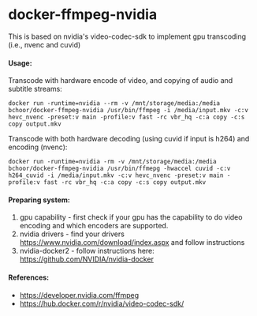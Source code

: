 # docker-ffmpeg-nvidia

This is based on nvidia's video-codec-sdk to implement gpu transcoding (i.e., nvenc and cuvid)

#### Usage:
Transcode with hardware encode of video, and copying of audio and subtitle streams:

`docker run -runtime=nvidia --rm -v /mnt/storage/media:/media bchoor/docker-ffmpeg-nvidia /usr/bin/ffmpeg -i /media/input.mkv -c:v hevc_nvenc -preset:v main -profile:v fast -rc vbr_hq -c:a copy -c:s copy output.mkv`

Transcode with both hardware decoding (using cuvid if input is h264) and encoding (nvenc):

`docker run -runtime=nvidia -rm -v /mnt/storage/media:/media bchoor/docker-ffmpeg-nvidia /usr/bin/ffmepg -hwaccel cuvid -c:v h264_cuvid -i /media/input.mkv -c:v hevc_nvenc -preset:v main -profile:v fast -rc vbr_hq -c:a copy -c:s copy output.mkv`

#### Preparing system:
1. gpu capability - first check if your gpu has the capability to do video encoding and which encoders are supported.
2. nvidia drivers - find your drivers https://www.nvidia.com/download/index.aspx and follow instructions 
3. nvidia-docker2 - follow instructions here: https://github.com/NVIDIA/nvidia-docker




#### References:
* https://developer.nvidia.com/ffmpeg
* https://hub.docker.com/r/nvidia/video-codec-sdk/

